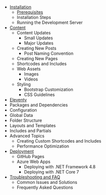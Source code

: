 - [Installation](Installation)
  - [Prerequisites](Prerequisites)
  - Installation Steps
  - Running the Development Server
- [Content](Content)
  - Content Updates
    - Small Updates
    - Major Updates
  - Creating New Posts
    - Post Naming Convention
  - Creating New Pages
  - Shortcodes and Includes
  - Web Assets
    - Images
    - Videos
  - Styling
    - Bootstrap Customization
    - CSS Guidelines
- [Eleventy](Eleventy)
 - Packages and Dependencies
 - Configuration
 - Global Data
 - Folder Structure
 - Layouts and Templates
 - Includes and Partials
 - Advanced Topics
   - Creating Custom Shortcodes and Includes
   - Performance Optimization
- [Deployment](Deployment)
  - GitHub Pages
  - Azure Web Apps
    - Deploying with .NET Framework 4.8
    - Deploying with .NET Core 7
- [Troubleshooting and FAQ](Troubleshooting-and-FAQ)
  - Common Issues and Solutions
  - Frequently Asked Questions